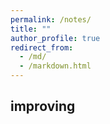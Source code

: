 ```yaml
---
permalink: /notes/
title: ""
author_profile: true
redirect_from: 
  - /md/
  - /markdown.html
---
```


## improving
 
